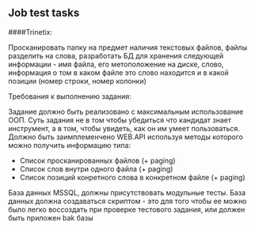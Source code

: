 Job test tasks
---
####Trinetix:

Просканировать папку на предмет наличия текстовых файлов, файлы разделить на слова, разработать БД для хранения следующей информации - имя файла, его метоположение на диске, слово, информация о том в каком файле это слово находится и в какой позиции (номер строки, номер колонки)

Требования к выполнению задания:

Задание должно быть реализовано с максимальным использование ООП. Суть задания не в том чтобы убедиться что кандидат знает инструмент, а в том, чтобы увидеть, как он им умеет пользоваться. Должно быть заимплеменчено WEB.API используя методы которого можно получить информацию типа:
* Список просканированных файлов (+ paging)
* Список слов внутри одного файла (+ paging)
* Список позиций конретного слова в конкретном файле (+ paging)

База данных MSSQL, должны присутствовать модульные тесты. База данных должна создаваться скриптом - это для того чтобы ее можно было легко восcоздать при проверке тестового задания, или должен быть приложен bak базы
